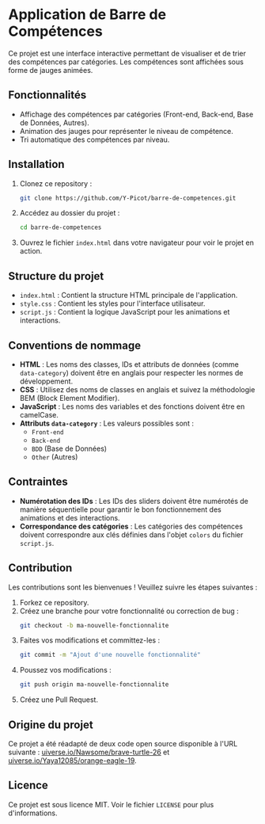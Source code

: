 # Application de Barre de Compétences

Ce projet est une interface interactive permettant de visualiser et de trier des compétences par catégories. Les compétences sont affichées sous forme de jauges animées.

## Fonctionnalités

- Affichage des compétences par catégories (Front-end, Back-end, Base de Données, Autres).
- Animation des jauges pour représenter le niveau de compétence.
- Tri automatique des compétences par niveau.

## Installation

1. Clonez ce repository :
   ```bash
   git clone https://github.com/Y-Picot/barre-de-competences.git
   ```
2. Accédez au dossier du projet :
   ```bash
   cd barre-de-competences
   ```
3. Ouvrez le fichier `index.html` dans votre navigateur pour voir le projet en action.

## Structure du projet

- `index.html` : Contient la structure HTML principale de l'application.
- `style.css` : Contient les styles pour l'interface utilisateur.
- `script.js` : Contient la logique JavaScript pour les animations et interactions.

## Conventions de nommage

- **HTML** : Les noms des classes, IDs et attributs de données (comme `data-category`) doivent être en anglais pour respecter les normes de développement.
- **CSS** : Utilisez des noms de classes en anglais et suivez la méthodologie BEM (Block Element Modifier).
- **JavaScript** : Les noms des variables et des fonctions doivent être en camelCase.
- **Attributs `data-category`** : Les valeurs possibles sont :
  - `Front-end`
  - `Back-end`
  - `BDD` (Base de Données)
  - `Other` (Autres)

## Contraintes

- **Numérotation des IDs** : Les IDs des sliders doivent être numérotés de manière séquentielle pour garantir le bon fonctionnement des animations et des interactions.
- **Correspondance des catégories** : Les catégories des compétences doivent correspondre aux clés définies dans l'objet `colors` du fichier `script.js`.

## Contribution

Les contributions sont les bienvenues ! Veuillez suivre les étapes suivantes :

1. Forkez ce repository.
2. Créez une branche pour votre fonctionnalité ou correction de bug :
   ```bash
   git checkout -b ma-nouvelle-fonctionnalite
   ```
3. Faites vos modifications et committez-les :
   ```bash
   git commit -m "Ajout d'une nouvelle fonctionnalité"
   ```
4. Poussez vos modifications :
   ```bash
   git push origin ma-nouvelle-fonctionnalite
   ```
5. Créez une Pull Request.

## Origine du projet

Ce projet a été réadapté de deux code open source disponible à l'URL suivante : [uiverse.io/Nawsome/brave-turtle-26](https://uiverse.io/Nawsome/brave-turtle-26) et [uiverse.io/Yaya12085/orange-eagle-19](https://uiverse.io/Yaya12085/orange-eagle-19). 

## Licence

Ce projet est sous licence MIT. Voir le fichier `LICENSE` pour plus d'informations.
